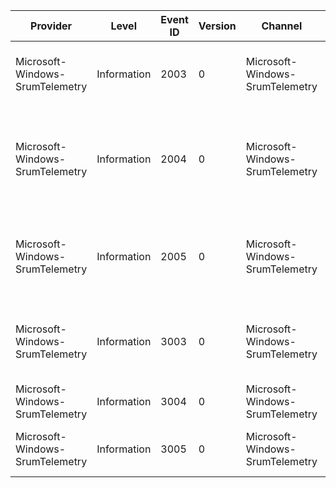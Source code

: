 Provider                         |  Level        |  Event ID  |  Version  |  Channel                          |  Task  |  Opcode  |  Keyword  |  Message
---------------------------------|---------------|------------|-----------|-----------------------------------|--------|----------|-----------|---------------------------------------------------------------------------------------------------------------------------------------------------------------------------------------------------------------------
Microsoft-Windows-SrumTelemetry  |  Information  |  2003      |  0        |  Microsoft-Windows-SrumTelemetry  |        |          |           |  BatteryDrainRate ({BatteryDrainRate}); PowerBitpack ({PowerBitpack}); Duration ({Duration}); AppCpuCyclesBitpack ({AppCpuCyclesBitpack}); TimeStamp ({TimeStamp}).
Microsoft-Windows-SrumTelemetry  |  Information  |  2004      |  0        |  Microsoft-Windows-SrumTelemetry  |        |          |           |  BatteryDrainRate ({JoulesPerHourScreenOnDC}); PowerBitpack ({JoulesPerHourScreenOffDC}); Duration ({DCTimeBitpack}); AppCpuCyclesBitpack ({CPUCyclesOnDCBitpack}); TimeStamp ({DiskMBRead}).
Microsoft-Windows-SrumTelemetry  |  Information  |  2005      |  0        |  Microsoft-Windows-SrumTelemetry  |        |          |           |  PowerInMilliwatts ({PowerInMilliwatts}); CpuStatsBitpack ({CpuStatsBitpack}); DiskAndNetStatsBitPack ({DiskAndNetStatsBitPack}); DurationBitPack({DurationBitPack}); ModernAppPackageName ({ModernAppPackageName}).
Microsoft-Windows-SrumTelemetry  |  Information  |  3003      |  0        |  Microsoft-Windows-SrumTelemetry  |        |          |           |  PreviousBrightnessLevel ({PreviousBrightnessLevel}); PreviousBrightnessDurationInSeconds ({PreviousBrightnessDurationInSeconds}); NewBrightnessLevel ({NewBrightnessLevel})
Microsoft-Windows-SrumTelemetry  |  Information  |  3004      |  0        |  Microsoft-Windows-SrumTelemetry  |        |          |           |  CurrentBrightnessLevel ({CurrentBrightnessLevel})
Microsoft-Windows-SrumTelemetry  |  Information  |  3005      |  0        |  Microsoft-Windows-SrumTelemetry  |        |          |           |  PreviousStateDurationInSections ({PreviousStateDurationInSeconds}); NewEnergySaverState ({NewEnergySaverState})